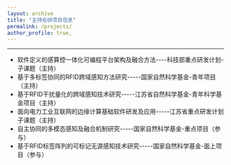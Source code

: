 ```yaml
---
layout: archive
title: "主持在研项目信息"
permalink: /projects/
author_profile: true,
---
```


---
- 软件定义的感算控一体化可编程平台架构及融合方法----科技部重点研发计划-子课题（主持）
- 基于多标签协同的RFID跨域感知方法研究-----国家自然科学基金-青年项目（主持）
- 基于RFID干扰量化的跨域感知技术研究-----江苏省自然科学基金-青年科学基金项目（主持）
- 面向电力工业互联网的边缘计算基础软件研发及应用-----江苏省重点研发计划子课题（主持）
- 自主协同的多模态感知及融合机制研究-----国家自然科学基金-重点项目（参与）
- 基于RFID标签阵列的可标记无源感知技术研究-----国家自然科学基金-面上项目（参与）





